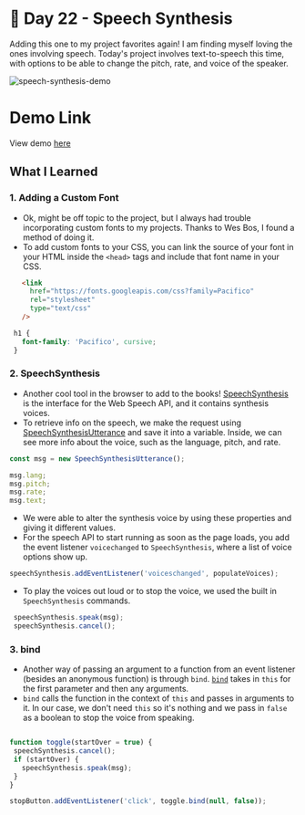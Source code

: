# 💬 Day 22 - Speech Synthesis

Adding this one to my project favorites again! I am finding myself loving the ones involving speech. Today's project involves text-to-speech this time, with options to be able to change the pitch, rate, and voice of the speaker.

![speech-synthesis-demo](https://i.ibb.co/cQW3Fzq/Screen-Shot-2021-05-12-at-12-30-54-PM.png)

# Demo Link
View demo [here](https://sandaiiyahh.github.io/JavaScript30/23-Speech%20Synthesis/index.html)


## What I Learned

### 1. Adding a Custom Font
 - Ok, might be off topic to the project, but I always had trouble incorporating custom fonts to my projects. Thanks to Wes Bos, I found a method of doing it.
 - To add custom fonts to your CSS, you can link the source of your font in your HTML inside the `<head>` tags and include that font name in your CSS. 
 
 ```html
    <link
      href="https://fonts.googleapis.com/css?family=Pacifico"
      rel="stylesheet"
      type="text/css"
    />
 ```
  
 ```css
  h1 {
    font-family: 'Pacifico', cursive;
  }

 ```
 
 ### 2. SpeechSynthesis
  - Another cool tool in the browser to add to the books! [SpeechSynthesis](https://developer.mozilla.org/en-US/docs/Web/API/SpeechSynthesis) is the interface for the Web Speech API, and it contains synthesis voices.
  - To retrieve info on the speech, we make the request using [SpeechSynthesisUtterance](https://developer.mozilla.org/en-US/docs/Web/API/SpeechSynthesisUtterance) and save it into a variable. Inside, we can see more info about the voice, such as the language, pitch, and rate. 
  
   ```javascript
  const msg = new SpeechSynthesisUtterance();
  
  msg.lang;
  msg.pitch;
  msg.rate;
  msg.text;
 
 ```
  
  - We were able to alter the synthesis voice by using these properties and giving it different values. 
  - For the speech API to start running as soon as the page loads, you add the event listener `voicechanged` to `SpeechSynthesis`, where a list of voice options show up.
  
  ```javascript
 speechSynthesis.addEventListener('voiceschanged', populateVoices);
 
 ```
  - To play the voices out loud or to stop the voice, we used the built in `SpeechSynthesis` commands. 
  
 ```javascript
  speechSynthesis.speak(msg);
  speechSynthesis.cancel();
 
 ```

 ### 3. bind
  - Another way of passing an argument to a function from an event listener (besides an anonymous function) is through `bind`.  [`bind`](https://developer.mozilla.org/en-US/docs/Web/JavaScript/Reference/Global_objects/Function/bind) takes in `this` for the first parameter and then any arguments. 
  - `bind` calls the function in the context of `this` and passes in arguments to it. In our case, we don't need `this` so it's nothing and we pass in `false` as a boolean to stop the voice from speaking.
  
    
 ```javascript
 
function toggle(startOver = true) {
  speechSynthesis.cancel();
  if (startOver) {
    speechSynthesis.speak(msg);
  }
}

stopButton.addEventListener('click', toggle.bind(null, false));
 
 ```
  
  
  
  
  
  
